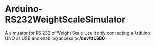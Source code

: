 # Arduino-RS232WeightScaleSimulator
A simulator for RS 232 of Weight Scale
 Use it only connecting a Arduino UNO as USB and enabling access to **/dev/ttUSB0**
